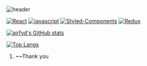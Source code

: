 ![header](https://capsule-render.vercel.app/api?type=transparent&color=auto&height=300&section=header&text=ajrfyd&desc=dev%20hub%20&descAlign=60&descAlignY=65&animation=scaleIn&fontSize=90&fontColor=6200ee)

[![React](https://img.shields.io/badge/React-61DAFB?style=flat-square&logo=React&logoColor=ffffff)]()
[![javascript](https://img.shields.io/badge/javascript-F7DF1E?style=flat-square&logo=javascript&logoColor=ffffff)]()
[![Styled-Components](https://img.shields.io/badge/StyledComponents-DB7093?style=flat-square&logo=styled-components&logoColor=FFDC0F)]()
[![Redux](https://img.shields.io/badge/Redux-764ABC?style=flat-square&logo=Redux&logoColor=FFF)]()


[![ajrfyd's GitHub stats](https://github-readme-stats.vercel.app/api?username=ajrfyd&show_icons=true&theme=midnight-purple)](https://github.com/ajrfyd/github-readme-stats)

[![Top Langs](https://github-readme-stats.vercel.app/api/top-langs/?username=ajrfyd&layout=compact)](https://github.com/ajrfyd/github-readme-stats)


1. ~~Thank you
